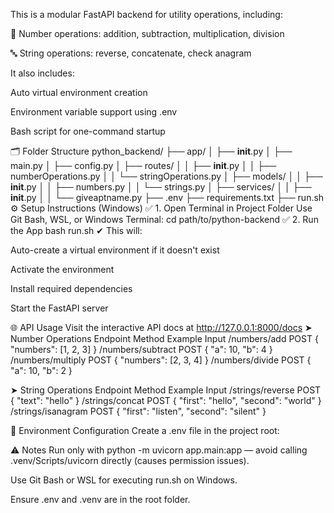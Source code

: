 This is a modular FastAPI backend for utility operations, including:

🧮 Number operations: addition, subtraction, multiplication, division

🔤 String operations: reverse, concatenate, check anagram

It also includes:

Auto virtual environment creation

Environment variable support using .env

Bash script for one-command startup

🗂️ Folder Structure
python_backend/
├── app/
│   ├── __init__.py
│   ├── main.py
│   ├── config.py
│   ├── routes/
│   │   ├── __init__.py
│   │   ├── numberOperations.py
│   │   └── stringOperations.py
│   ├── models/
│   │   ├── __init__.py
│   │   ├── numbers.py
│   │   └── strings.py
│   ├── services/
│   │   ├── __init__.py
│   │   └── giveaptname.py
├── .env
├── requirements.txt
├── run.sh
⚙️ Setup Instructions (Windows)
✅ 1. Open Terminal in Project Folder
Use Git Bash, WSL, or Windows Terminal:
cd path/to/python-backend
✅ 2. Run the App
bash run.sh
✔ This will:

Auto-create a virtual environment if it doesn't exist

Activate the environment

Install required dependencies

Start the FastAPI server

🌐 API Usage
Visit the interactive API docs at
http://127.0.0.1:8000/docs
➤ Number Operations
Endpoint	Method	Example Input
/numbers/add	POST	{ "numbers": [1, 2, 3] }
/numbers/subtract	POST	{ "a": 10, "b": 4 }
/numbers/multiply	POST	{ "numbers": [2, 3, 4] }
/numbers/divide	POST	{ "a": 10, "b": 2 }

➤ String Operations
Endpoint	Method	Example Input
/strings/reverse	POST	{ "text": "hello" }
/strings/concat	POST	{ "first": "hello", "second": "world" }
/strings/isanagram	POST	{ "first": "listen", "second": "silent" }

🔐 Environment Configuration
Create a .env file in the project root:


⚠️ Notes
Run only with python -m uvicorn app.main:app — avoid calling .venv/Scripts/uvicorn directly (causes permission issues).

Use Git Bash or WSL for executing run.sh on Windows.

Ensure .env and .venv are in the root folder.
